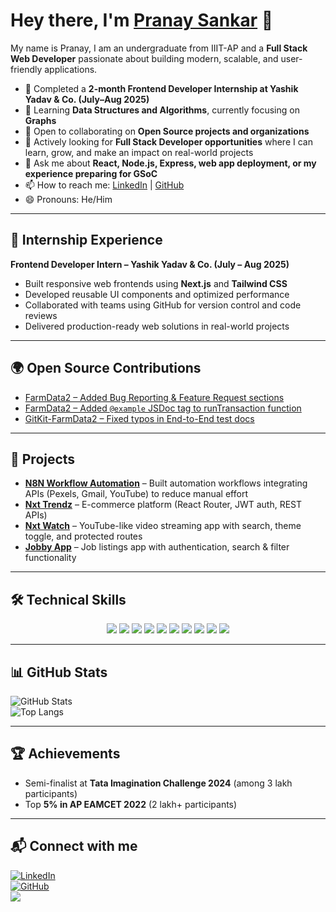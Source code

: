 # Hey there, I'm [Pranay Sankar](https://pranay-sankar-muppanenei.github.io/Portfolio/) 👋

My name is Pranay, I am an undergraduate from IIIT-AP and a **Full Stack Web Developer** passionate about building modern, scalable, and user-friendly applications.  

- 🔭 Completed a **2-month Frontend Developer Internship at Yashik Yadav & Co. (July–Aug 2025)**  
- 🌱 Learning **Data Structures and Algorithms**, currently focusing on **Graphs**  
- 🤝 Open to collaborating on **Open Source projects and organizations**  
- 💼 Actively looking for **Full Stack Developer opportunities** where I can learn, grow, and make an impact on real-world projects  
- 💬 Ask me about **React, Node.js, Express, web app deployment, or my experience preparing for GSoC**  
- 📫 How to reach me: [LinkedIn](https://www.linkedin.com/in/pranay-sankar-muppaneni-05906025b/) | [GitHub](https://github.com/pranay-sankar-muppanenei)  
- 😄 Pronouns: He/Him  

---

## 💼 Internship Experience  

**Frontend Developer Intern – Yashik Yadav & Co. (July – Aug 2025)**  
- Built responsive web frontends using **Next.js** and **Tailwind CSS**  
- Developed reusable UI components and optimized performance  
- Collaborated with teams using GitHub for version control and code reviews  
- Delivered production-ready web solutions in real-world projects  

---

## 🌍 Open Source Contributions  

- [FarmData2 – Added Bug Reporting & Feature Request sections](https://github.com/DickinsonCollege/FarmData2/pull/698)  
- [FarmData2 – Added `@example` JSDoc tag to runTransaction function](https://github.com/FarmData2/FarmData2/pull/487)  
- [GitKit-FarmData2 – Fixed typos in End-to-End test docs](https://github.com/pranay-sankar-muppanenei/GitKit-FarmData2-t3/pull/1)  

---

## 🚀 Projects  

- **[N8N Workflow Automation](https://github.com/pranay-sankar-muppanenei/yt-automation-n8n-/tree/master)** – Built automation workflows integrating APIs (Pexels, Gmail, YouTube) to reduce manual effort  
- **[Nxt Trendz](https://shanksnxttrendz.ccbp.tech/login)** – E-commerce platform (React Router, JWT auth, REST APIs)  
- **[Nxt Watch](https://shanksnxtwatch.ccbp.tech/login)** – YouTube-like video streaming app with search, theme toggle, and protected routes  
- **[Jobby App](https://pranayjobby.ccbp.tech/login)** – Job listings app with authentication, search & filter functionality  

---

## 🛠️ Technical Skills  

<p align="center">
  <a href="https://reactjs.org/"><img src="https://img.shields.io/badge/React-20232a?style=for-the-badge&logo=react&logoColor=61DAFB" /></a>
  <a href="https://nextjs.org/"><img src="https://img.shields.io/badge/Next.js-000000?style=for-the-badge&logo=next.js&logoColor=white" /></a>
  <a href="https://tailwindcss.com/"><img src="https://img.shields.io/badge/TailwindCSS-06B6D4?style=for-the-badge&logo=tailwindcss&logoColor=white" /></a>
  <a href="https://nodejs.org/"><img src="https://img.shields.io/badge/Node.js-339933?style=for-the-badge&logo=node.js&logoColor=white" /></a>
  <a href="https://expressjs.com/"><img src="https://img.shields.io/badge/Express.js-000000?style=for-the-badge&logo=express&logoColor=white" /></a>
  <a href="https://www.sqlite.org/"><img src="https://img.shields.io/badge/SQLite-07405e?style=for-the-badge&logo=sqlite&logoColor=white" /></a>
  <a href="https://cplusplus.com/"><img src="https://img.shields.io/badge/C++-00599C?style=for-the-badge&logo=cplusplus&logoColor=white" /></a>
  <a href="https://www.python.org/"><img src="https://img.shields.io/badge/Python-3776AB?style=for-the-badge&logo=python&logoColor=white" /></a>
  <a href="https://github.com/"><img src="https://img.shields.io/badge/GitHub-181717?style=for-the-badge&logo=github&logoColor=white" /></a>
  <a href="https://n8n.io/"><img src="https://img.shields.io/badge/n8n-A020F0?style=for-the-badge&logo=n8n&logoColor=white" /></a>
</p>  

---

## 📊 GitHub Stats  

![GitHub Stats](https://github-readme-stats.vercel.app/api?username=pranay-sankar-muppanenei&show_icons=true&theme=tokyonight)  
![Top Langs](https://github-readme-stats.vercel.app/api/top-langs/?username=pranay-sankar-muppanenei&layout=compact&theme=tokyonight)  

---

## 🏆 Achievements  

- Semi-finalist at **Tata Imagination Challenge 2024** (among 3 lakh participants)  
- Top **5% in AP EAMCET 2022** (2 lakh+ participants)  

---

## 📬 Connect with me  

[![LinkedIn](https://img.shields.io/badge/LinkedIn-blue?style=for-the-badge&logo=linkedin)](https://www.linkedin.com/in/pranay-sankar-muppaneni-05906025b/)  
[![GitHub](https://img.shields.io/badge/GitHub-black?style=for-the-badge&logo=github)](https://github.com/pranay-sankar-muppanenei)  
<a href="mailto:ro200341@rguktong.ac.in">
  <img src="https://img.shields.io/badge/Gmail-D14836?style=for-the-badge&logo=gmail&logoColor=white" />
</a>  
